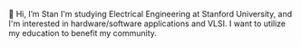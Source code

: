 👋 Hi, I’m Stan
I'm studying Electrical Engineering at Stanford University, and I'm interested in hardware/software applications and VLSI. I want to utilize my education to benefit my community.

<!---
stanminlee/stanminlee is a ✨ special ✨ repository because its `README.md` (this file) appears on your GitHub profile.
You can click the Preview link to take a look at your changes.
--->
